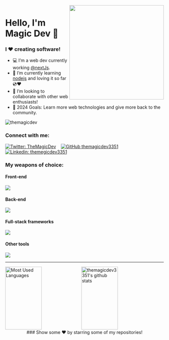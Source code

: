 <img src='https://user-images.githubusercontent.com/107703448/208837175-c428c006-d0b6-4c27-bdf7-a4fecd39be69.jpg' width="300px" align="right"/>  

# Hello, I'm Magic Dev 👋

### I ❤️ creating software!
- 💻 I’m a web dev currently working [@nextJs](https://nextjs.org/).
- 📖 I’m currently learning [nodejs](https://nodejs.org/) and loving it so far 💿❤️
- 🤝 I’m looking to collaborate with other web enthusiasts!
- 🎯 2024 Goals: Learn more web technologies and give more back to the community.

<p align="left"> <img src="https://komarev.com/ghpvc/?username=themagicdev3351&label=Views&color=blue&style=flat&label=Profile+views" alt="themagicdev" /> </p>

### Connect with me:

[![Twitter: TheMagicDev](https://img.shields.io/twitter/follow/TheMagicDev?style=social)][twitter]&nbsp;&nbsp;&nbsp;
[![GitHub themagicdev3351](https://img.shields.io/github/followers/themagicdev3351?label=follow&style=social)][github]&nbsp;&nbsp;&nbsp;
[![Linkedin: themegicdev3351](https://img.shields.io/badge/themegicdev3351-blue?style=flat&link=https://www.linkedin.com/in/themegicdev3351/&logo=Linkedin&logoColor=white)][linkedin]&nbsp;&nbsp;&nbsp;

### My weapons of choice:

#### Front-end
<img src="https://skillicons.dev/icons?i=html,css,js,react,bootstrap,materialui" />

#### Back-end
<img src="https://skillicons.dev/icons?i=php,nodejs,express,mongodb" />

#### Full-stack frameworks
<img src="https://skillicons.dev/icons?i=remix,nextjs,wordpress" />

#### Other tools
<img src="https://skillicons.dev/icons?i=git,linux,vscode,bash" />

<br />

<hr/>
<div align="left" >  
   <a href="https://github.com/themagicdev3351" style="display: flex;">
   <img height="200em" width="48%" src="https://github-readme-stats.vercel.app/api/top-langs/?username=themagicdev3351&layout=compact&langs_count=7&theme=chartreuse-dark" alt="Most Used Languages"/>
   <img height="200em" width="48%" src="https://github-readme-stats.vercel.app/api?username=themagicdev3351&show_icons=true&theme=dark&line_height=27" alt="themagicdev3351's github stats"/>
</a>
</div>

<div align="center">
### Show some ❤️ by starring some of my repositories!
</div>

    
[draf]: https://themagicdev3351.netlify.app
[website]: https://themagicdev3351.dev?utm_source="github"&utm_medium="social-media"
[twitter]: https://twitter.com/TheMagicDev
[linkedin]: https://www.linkedin.com/in/themegicdev3351/
[github]: https://www.github.com/themagicdev3351
